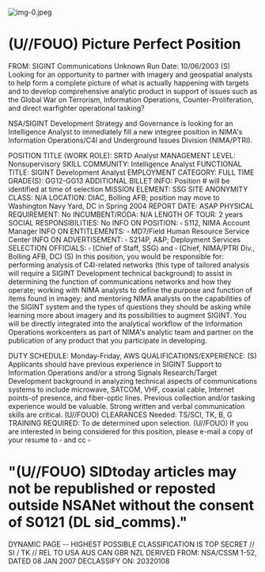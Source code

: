 ![img-0.jpeg](img-0.jpeg)

# (U//FOUO) Picture Perfect Position 

FROM: SIGINT Communications
Unknown
Run Date: 10/06/2003
(S) Looking for an opportunity to partner with imagery and geospatial analysts to help form a complete picture of what is actually happening with targets and to develop comprehensive analytic product in support of issues such as the Global War on Terrorism, Information Operations, Counter-Proliferation, and direct warfighter operational tasking?

NSA/SIGINT Development Strategy and Governance is looking for an Intelligence Analyst to immediately fill a new integree position in NIMA's Information Operations/C4I and Underground Issues Division (NIMA/PTRI).

POSITION TITLE (WORK ROLE): SRTD Analyst
MANAGEMENT LEVEL: Nonsupervisory
SKILL COMMUNITY: Intelligence Analyst
FUNCTIONAL TITLE: SIGINT Development Analyst
EMPLOYMENT CATEGORY: FULL TIME
GRADE(S): GG12-GG13
ADDITIONAL BILLET INFO: Position \# will be identified at time of selection
MISSION ELEMENT: SSG
SITE ANONYMITY CLASS: N/A
LOCATION: DIAC, Bolling AFB; position may move to Washington Navy Yard, DC in Spring 2004
REPORT DATE: ASAP
PHYSICAL REQUIREMENT: No
INCUMBENT/RODA: N/A
LENGTH OF TOUR: 2 years
SOCIAL RESPONSIBILITIES: No
INFO ON POSITION: $\square$ S112, NIMA Account Manager
INFO ON ENTITLEMENTS: $\square$ MD7/Field Human Resource Service Center
INFO ON ADVERTISEMENT: $\square$ S214P, A\&P; Deployment Services
SELECTION OFFICIALS: $\square$ (Chief of Staff, SSG) and $\square$ (Chief, NIMA/PTRI Div., Bolling AFB, DC)
(S) In this position, you would be responsible for: performing analysis of C4I-related networks (this type of tailored analysis will require a SIGINT Development technical background) to assist in determining the function of communications networks and how they operate; working with NIMA analysts to define the purpose and function of items found in imagey; and mentoring NIMA analysts on the capabilities of the SIGINT system and the types of questions they should be asking while learning more about imagery and its possibilities to augment SIGINT. You will be directly integrated into the analytical workflow of the Information Operations workcenters as part of NIMA's analytic team and partner on the publication of any product that you participate in developing.

DUTY SCHEDULE: Monday-Friday, AWS
QUALIFICATIONS/EXPERIENCE: (S) Applicants should have previous experience in SIGINT Support to Information Operations and/or a strong Signals Research/Target Development background in analyzing technical aspects of communications systems to include microwave, SATCOM, VHF, coaxial cable, Internet points-of presence, and fiber-optic lines. Previous collection and/or tasking experience would be valuable. Strong written and verbal communication skills are critical.
(U//FOUO) CLEARANCES Needed: TS/SCI, TK, B, G
TRAINING REQUIRED: To de determined upon selection.
(U//FOUO) If you are interested in being considered for this position, please e-mail a copy of your resume to $\square$ and cc $\square$

# "(U//FOUO) SIDtoday articles may not be republished or reposted outside NSANet without the consent of S0121 (DL sid_comms)." 

DYNAMIC PAGE -- HIGHEST POSSIBLE CLASSIFICATION IS TOP SECRET // SI / TK // REL TO USA AUS CAN GBR NZL DERIVED FROM: NSA/CSSM 1-52, DATED 08 JAN 2007 DECLASSIFY ON: 20320108

